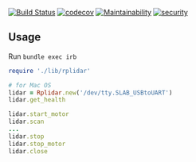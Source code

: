 [![Build Status](https://semaphoreci.com/api/v1/yurykotlyarov/rplidar-ruby/branches/master/shields_badge.svg)](https://semaphoreci.com/yurykotlyarov/rplidar-ruby) [![codecov](https://codecov.io/gh/yura/rplidar-ruby/branch/master/graph/badge.svg)](https://codecov.io/gh/yura/rplidar-ruby) [![Maintainability](https://api.codeclimate.com/v1/badges/e0a84f30bd9de18c91a0/maintainability)](https://codeclimate.com/github/yura/rplidar-ruby/maintainability) [![security](https://hakiri.io/github/yura/rplidar-ruby/master.svg)](https://hakiri.io/github/yura/rplidar-ruby/master)

## Usage

Run `bundle exec irb`

```ruby
require './lib/rplidar'

# for Mac OS
lidar = Rplidar.new('/dev/tty.SLAB_USBtoUART')
lidar.get_health

lidar.start_motor
lidar.scan
...
lidar.stop
lidar.stop_motor
lidar.close
```
